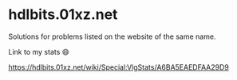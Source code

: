 # hdlbits.01xz.net
Solutions for problems listed on the website of the same name.

Link to my stats :smile:

https://hdlbits.01xz.net/wiki/Special:VlgStats/A6BA5EAEDFAA29D9
